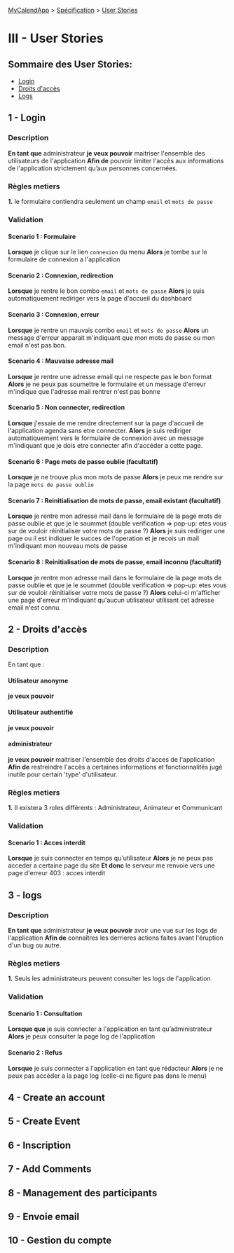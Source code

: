 [MyCalendApp](../README.md) > [Spécification](./specification.md) > [User Stories](./user_stories.md)

# III - User Stories
## Sommaire des User Stories:

- [Login](#1---login) 
- [Droits d'accès](#2---droits-daccès)
- [Logs](#3---logs)

## 1 - Login

### Description
**En tant que** administrateur **je veux pouvoir** maitriser l'ensemble des utilisateurs de l'application **Afin de** pouvoir limiter l'accès aux informations de l'application strictement qu’aux personnes concernées. 

### Règles metiers
**1.** le formulaire contiendra seulement un champ `email` et `mots de passe`

### Validation
#### Scenario 1 : Formulaire
**Lorsque** je clique sur le lien `connexion` du menu
**Alors** je tombe sur le formulaire de connexion a l'application
#### Scenario 2 : Connexion, redirection
**Lorsque** je rentre le bon combo `email` et `mots de passe`
**Alors** je suis automatiquement rediriger vers la page d'accueil du dashboard 
#### Scenario 3 : Connexion, erreur
**Lorsque** je rentre un mauvais combo `email` et `mots de passe`
**Alors** un message d'erreur apparait m'indiquant que mon mots de passe ou mon email n'est pas bon.
#### Scenario 4 : Mauvaise adresse mail
**Lorsque** je rentre une adresse email qui ne respecte pas le bon format
**Alors** je ne peux pas soumettre le formulaire et un message d'erreur m'indique que l'adresse mail rentrer n'est pas bonne
#### Scenario 5 : Non connecter, redirection
**Lorsque** j'essaie de me rendre directement sur la page d'accueil de l'application agenda sans etre connecter.
**Alors** je suis rediriger automatiquement vers le formulaire de connexion avec un message m'indiquant que je dois etre connecter afin d'accéder a cette page. 

#### Scenario 6 : Page mots de passe oublie (facultatif)
**Lorsque** je ne trouve plus mon mots de passe
**Alors** je peux me rendre sur la page `mots de passe oublie`

#### Scenario 7 : Reinitialisation de mots de passe, email existant (facultatif)
**Lorsque** je rentre mon adresse mail dans le formulaire de la page mots de passe oublie et que je le soummet (double verification => pop-up: etes vous sur de vouloir réinitialiser votre mots de passe ?) 
**Alors** je suis rediriger une page ou il est indiquer le succes de l'operation et je recois un mail m'indiquant mon nouveau mots de passe

#### Scenario 8 : Reinitialisation de mots de passe, email inconnu (facultatif)
**Lorsque** je rentre mon adresse mail dans le formulaire de la page mots de passe oublie et que je le soummet (double verification => pop-up: etes vous sur de vouloir réinitialiser votre mots de passe ?) 
**Alors** celui-ci m'afficher une page d'erreur m'indiquant qu'aucun utilisateur utilisant cet adresse email n'est connu.


## 2 - Droits d'accès

### Description

En tant que :
#### Utilisateur anonyme

**je veux pouvoir** 


#### Utilisateur authentifié

**je veux pouvoir** 

#### administrateur
**je veux pouvoir** maitriser l'ensemble des droits d'acces de l'application **Afin de** restreindre l'accès a certaines informations et fonctionnalités jugé inutile pour certain 'type' d'utilisateur. 

### Règles metiers
**1.** Il existera 3 roles différents : Administrateur, Animateur et Communicant

### Validation
#### Scenario 1 : Acces interdit
**Lorsque** je suis connecter en temps qu'utilisateur 
**Alors** je ne peux pas acceder a certaine page du site
**Et donc** le serveur me renvoie vers une page d'erreur 403 : acces interdit


## 3 - logs
### Description
**En tant que** administrateur **je veux pouvoir** avoir une vue sur les logs de l'application **Afin de** connaîtres les derrieres actions faites avant l'éruption d'un bug ou autre. 

### Règles metiers
**1.** Seuls les administrateurs peuvent consulter les logs de l'application

### Validation
#### Scenario 1 : Consultation
**Lorsque que** je suis connecter a l'application en tant qu’administrateur
**Alors** je peux consulter la page log de l'application
#### Scenario 2 : Refus
**Lorsque** je suis connecter a l'application en tant que rédacteur
**Alors** je ne peux pas accéder a la page log (celle-ci ne figure pas dans le menu)

## 4 - Create an account
## 5 - Create Event
## 6 - Inscription
## 7 - Add Comments
## 8 - Management des participants
## 9 - Envoie email
## 10 - Gestion du compte
